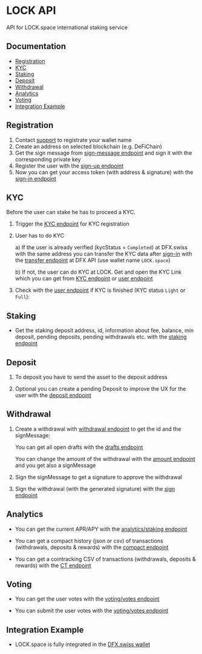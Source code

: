 # LOCK API

API for LOCK.space international staking service

## Documentation

- [Registration](#registration)
- [KYC](#kyc)
- [Staking](#staking)
- [Deposit](#deposit)
- [Withdrawal](#withdrawal)
- [Analytics](#analytics)
- [Voting](#voting)
- [Integration Example](#integration-example)

## Registration

1. Contact [support](mailto:support@lock.space) to registrate your wallet name
2. Create an address on selected blockchain (e.g. DeFiChain)
3. Get the sign message from [sign-message endpoint](https://api.lock.space/swagger/#/Authentication/AuthController_getSignMessage) and sign it with the corresponding private key
4. Register the user with the [sign-up endpoint](https://api.lock.space/swagger/#/Authentication/AuthController_signUp)
5. Now you can get your access token (with address & signature) with the [sign-in endpoint](https://api.lock.space/swagger/#/Authentication/AuthController_signIn)

## KYC

Before the user can stake he has to proceed a KYC.

1.  Trigger the [KYC endpoint](https://api.lock.space/swagger/#/KYC/KycController_startKyc) for KYC registration

2.  User has to do KYC

    a) If the user is already verified (kycStatus = `Completed`) at DFX.swiss with the same address you can transfer the KYC data after [sign-in](https://api.dfx.swiss/swagger/#/auth/AuthController_signIn) with the [transfer endpoint](https://api.dfx.swiss/swagger/#/kyc/KycController_transferKycData) at DFX API (use wallet name `LOCK.space`)

    b) If not, the user can do KYC at LOCK. Get and open the KYC Link which you can get from [KYC endpoint](https://api.lock.space/swagger/#/KYC/KycController_startKyc) or [user endpoint](https://api.lock.space/swagger/#/User/UserController_getUser)

3.  Check with the [user endpoint](https://api.lock.space/swagger/#/User/UserController_getUser) if KYC is finished (KYC status `Light` or `Full`):

## Staking

- Get the staking deposit address, id, information about fee, balance, min deposit, pending deposits, pending withdrawals etc. with the [staking endpoint](https://api.lock.space/swagger/#/Staking/StakingController_getStaking)

## Deposit

1. To deposit you have to send the asset to the deposit address

2. Optional you can create a pending Deposit to improve the UX for the user with the [deposit endpoint](https://api.lock.space/swagger/#/Deposit/DepositController_createDeposit)

## Withdrawal

1. Create a withdrawal with [withdrawal endpoint](https://api.lock.space/swagger/#/Withdrawal/StakingWithdrawalController_createWithdrawalDraft) to get the id and the signMessage:

   You can get all open drafts with the [drafts endpoint](https://api.lock.space/swagger/#/Withdrawal/StakingWithdrawalController_getDraftWithdrawals)

   You can change the amount of the withdrawal with the [amount endpoint](https://api.lock.space/swagger/#/Withdrawal/StakingWithdrawalController_changeAmount) and you get also a signMessage

2. Sign the signMessage to get a signature to approve the withdrawal

3. Sign the withdrawal (with the generated signature) with the [sign endpoint](https://api.lock.space/swagger/#/Withdrawal/StakingWithdrawalController_signWithdrawal)

## Analytics

- You can get the current APR/APY with the [analytics/staking endpoint](https://api.lock.space/swagger/#/Analytics/StakingAnalyticsController_getStakingAnalytics)

- You can get a compact history (json or csv) of transactions (withdrawals, deposits & rewards) with the [compact endpoint](https://api.lock.space/swagger/#/Analytics/HistoryController_getCsvCompact)

- You can get a cointracking CSV of transactions (withdrawals, deposits & rewards) with the [CT endpoint](https://api.lock.space/swagger/#/Analytics/HistoryController_getCsvCT)

## Voting

- You can get the user votes with the [voting/votes endpoint](https://api.lock.space/swagger/#/Voting/VotingController_getVotes)

- You can submit the user votes with the [voting/votes endpoint](https://api.lock.space/swagger/#/Voting/VotingController_updateVotes)

## Integration Example

- LOCK.space is fully integrated in the [DFX.swiss wallet](https://github.com/DFXswiss/wallet)
